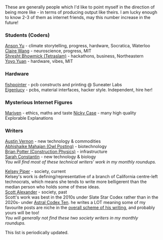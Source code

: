 
These are generally people which I'd like to point myself in the direction of being more like - in terms of producing output like theirs. I am lucky enough to know 2-3 of them as internet friends, may this number increase in the future!


### Students (Coders)

[Anson Yu](https://ansonyu.me/) - climate storytelling, progress, hardware, Socratica, Waterloo  
[Claire Wang](https://www.clairebookworm.com/) - neuroscience, progress, MIT  
[Shresht Bhowmick (Tetraslam)](https://www.tetraslam.world/) - hackathons, business, Northeastern  
[Yoyo Yuan](https://exanova.mmm.page/) - hardware, vibes, MIT  

### Hardware
[fishpointer](https://publish.obsidian.md/suneater/Welcome+to+the+Suneater+Labs+Vault) - pcb constructs and printing @ Suneater Labs  
[Eigenlucy](https://eigenlucy.com/) - pcbs, material interfaces, hacker style. Independent, hire her!  

### Mysterious Internet Figures
[Mariven](https://n.cohomology.group/)  - ethics, maths and taste
[Nicky Case](https://ncase.me/)  - many high quality Explorable Explanations

### Writers
[Austin Vernon](https://austinvernon.site/) - new technology & commodities  
[Abhishaike Mahajan (Owl Posting)](https://www.owlposting.com/) - biotechnology  
[Brian Potter (Construction Physics)](https://ifp.org/author/brian-potter/) - infrastructure  
[Sarah Constantin](https://www.sarah-constantin.org/writing) - new technology & biology  
_You will find most of these technical writers' work in my monthly roundups._ 
 
 
[Kelsey Piper](https://x.com/KelseyTuoc) - society, current  
Kelsey's work is defining/representative of a branch of California centre-left technocrats, which means she tends to write more belligerent than the median person who holds some of these ideas.  
[Scott Alexander](https://slatestarcodex.com/top-posts/) - society, past  
Scott's work was best in the 2010s under Slate Star Codex rather than in the 2020s- under [Astral Codex Ten](https://www.astralcodexten.com/). he writes a LOT meaning some of my favourite posts are niche in the [overall scheme of his writing](https://www.slatestarcodexabridged.com/), and probably yours will be too!   
_You will generally not find these two society writers in my monthly roundups._ 


This list is periodically updated.
